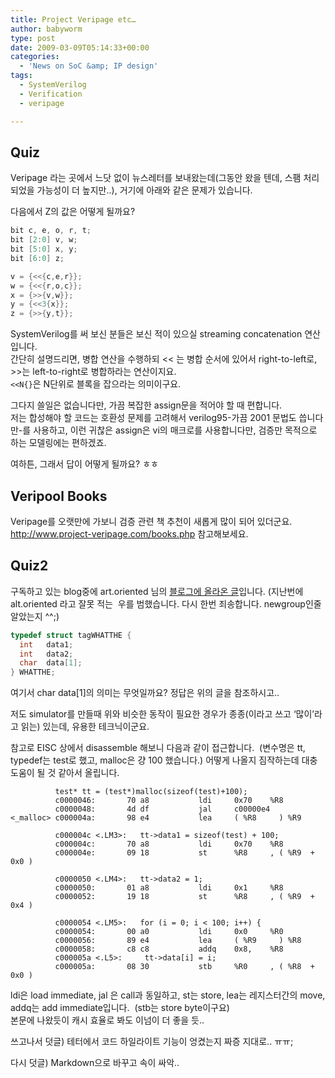 ```yaml
---
title: Project Veripage etc…
author: babyworm
type: post
date: 2009-03-09T05:14:33+00:00
categories:
  - 'News on SoC &amp; IP design'
tags:
  - SystemVerilog
  - Verification
  - veripage

---
```


## Quiz
Veripage 라는 곳에서 느닷 없이 뉴스레터를 보내왔는데(그동안 왔을 텐데, 스팸 처리 되었을 가능성이 더 높지만..), 거기에 아래와 같은 문제가 있습니다.

다음에서 Z의 값은 어떻게 될까요?

```verilog
bit c, e, o, r, t;
bit [2:0] v, w;
bit [5:0] x, y;
bit [6:0] z;

v = {<<{c,e,r}};
w = {<<{r,o,c}};
x = {>>{v,w}};
y = {<<3{x}};
z = {>>{y,t}};
```

SystemVerilog를 써 보신 분들은 보신 적이 있으실 streaming concatenation 연산입니다. <br>
간단히 설명드리면, 병합 연산을 수행하되 << 는 병합 순서에 있어서 right-to-left로, >>는 left-to-right로 병합하라는 연산이지요. <br>
`<<N{}`은 N단위로 블록을 잡으라는 의미이구요.

그다지 쓸일은 없습니다만, 가끔 복잡한 assign문을 적어야 할 때 편합니다.<br>
저는 합성해야 할 코드는 호환성 문제를 고려해서 verilog95-가끔 2001 문법도 씁니다만-를 사용하고, 이런 귀찮은 assign은 vi의 매크로를 사용합니다만, 검증만 목적으로 하는 모델링에는 편하겠죠.

여하튼, 그래서 답이 어떻게 될까요? ㅎㅎ

## Veripool Books
Veripage를 오랫만에 가보니 검증 관련 책 추천이 새롭게 많이 되어 있더군요. <http://www.project-veripage.com/books.php>&nbsp;참고해보세요.

## Quiz2
구독하고 있는 blog중에 art.oriented 님의 <A href="http://minjang.egloos.com/2254472" target=_blank>블로그에 올라온 글</A>입니다. (지난번에 alt.oriented 라고 잘못 적는&nbsp; 우를 범했습니다. 다시 한번 죄송합니다. newgroup인줄 알았는지 ^^;)

```C
typedef struct tagWHATTHE {
  int   data1;
  int   data2;
  char  data[1];
} WHATTHE;
```

여기서 char data[1]의 의미는 무엇일까요?
정답은 위의 글을 참조하시고..

저도 simulator를 만들때 위와 비슷한 동작이 필요한 경우가 종종(이라고 쓰고 &#8216;많이&#8217;라고 읽는) 있는데, 유용한 테크닉이군요.

참고로 EISC 상에서 disassemble 해보니 다음과 같이 접근합니다.&nbsp; (변수명은 tt, typedef는 test로 했고, malloc은 걍 100 했습니다.) 어떻게 나올지 짐작하는데 대충 도움이 될 것 같아서 올립니다.


```
          test* tt = (test*)malloc(sizeof(test)+100);
          c0000046:       70 a8           ldi     0x70    %R8
          c0000048:       4d df           jal     c00000e4
<_malloc> c000004a:       98 e4           lea     ( %R8     ) %R9

          c000004c <.LM3>:   tt->data1 = sizeof(test) + 100;
          c000004c:       70 a8           ldi     0x70    %R8
          c000004e:       09 18           st      %R8     , ( %R9  + 0x0 )

          c0000050 <.LM4>:   tt->data2 = 1;
          c0000050:       01 a8           ldi     0x1     %R8
          c0000052:       19 18           st      %R8     , ( %R9  + 0x4 )

          c0000054 <.LM5>:   for (i = 0; i < 100; i++) {
          c0000054:       00 a0           ldi     0x0     %R0
          c0000056:       89 e4           lea     ( %R9     ) %R8
          c0000058:       c8 c8           addq    0x8,    %R8
          c000005a <.L5>:     tt->data[i] = i;
          c000005a:       08 30           stb     %R0     , ( %R8  + 0x0 )
```

ldi은 load immediate, jal 은 call과 동일하고, st는 store, lea는 레지스터간의 move, addq는 add immediate입니다.&nbsp; (stb는 store byte이구요)
<br>
본문에 나왔듯이 캐시 효율로 봐도 이넘이 더 좋을 듯..

쓰고나서 덧글) 테터에서 코드 하일라이트 기능이 엉켰는지 짜증 지대로.. ㅠㅠ;

다시 덧글) Markdown으로 바꾸고 속이 싸악..
